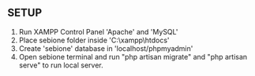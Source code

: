 ## SETUP

1. Run XAMPP Control Panel 'Apache' and 'MySQL'
2. Place sebione folder inside 'C:\xampp\htdocs'
3. Create 'sebione' database in 'localhost/phpmyadmin'
4. Open sebione terminal and run "php artisan migrate" and "php artisan serve" to run local server.
